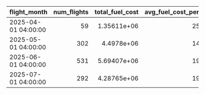 | flight_month        |   num_flights |   total_fuel_cost |   avg_fuel_cost_per_flight |   avg_fuel_price |   avg_burn_rate |   avg_flight_hours |
|:--------------------|--------------:|------------------:|---------------------------:|-----------------:|----------------:|-------------------:|
| 2025-04-01 04:00:00 |            59 |       1.35611e+06 |                    25586.9 |             3.62 |          982.83 |               5.82 |
| 2025-05-01 04:00:00 |           302 |       4.4978e+06  |                    14893.4 |             2.27 |         1027.58 |               5.41 |
| 2025-06-01 04:00:00 |           531 |       5.69407e+06 |                    19171.9 |             3.18 |         1038.75 |               5.12 |
| 2025-07-01 04:00:00 |           292 |       4.28765e+06 |                    19668.1 |             2.88 |         1046.47 |               5.95 |